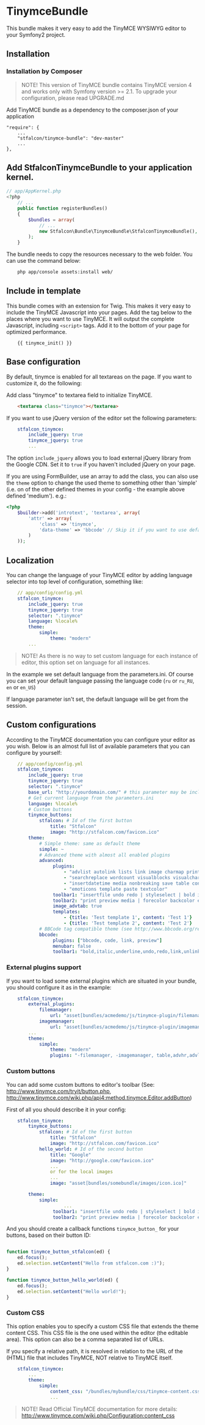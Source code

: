 # TinymceBundle

This bundle makes it very easy to add the TinyMCE WYSIWYG editor to your Symfony2 project.

## Installation

### Installation by Composer

> NOTE! This version of TinyMCE bundle contains TinyMCE version 4 and works only with Symfony version >= 2.1. To upgrade your configuration, please read UPGRADE.md

Add TinyMCE bundle as a dependency to the composer.json of your application

    "require": {
        ...
        "stfalcon/tinymce-bundle": "dev-master"
        ...
    },


## Add StfalconTinymceBundle to your application kernel.

```php
// app/AppKernel.php
<?php
    // ...
    public function registerBundles()
    {
        $bundles = array(
            // ...
            new Stfalcon\Bundle\TinymceBundle\StfalconTinymceBundle(),
        );
    }
```

The bundle needs to copy the resources necessary to the web folder. You can use the command below:

```bash
    php app/console assets:install web/
```

## Include in template

This bundle comes with an extension for Twig. This makes it very easy to include the TinyMCE Javascript into your pages. Add the tag below to the places where you want to use TinyMCE. It will output the complete Javascript, including `<script>` tags. Add it to the bottom of your page for optimized performance.

```twig
    {{ tinymce_init() }}
```

## Base configuration

By default, tinymce is enabled for all textareas on the page. If you want to customize it, do the following:

Add class "tinymce" to textarea field to initialize TinyMCE.

```html
    <textarea class="tinymce"></textarea>
```

If you want to use jQuery version of the editor set the following parameters:

```yaml
    stfalcon_tinymce:
        include_jquery: true
        tinymce_jquery: true
        ...
```

The option `include_jquery` allows you to load external jQuery library from the Google CDN. Set it to `true` if you haven't included jQuery on your page.

If you are using FormBuilder, use an array to add the class, you can also use the `theme` option to change the
used theme to something other than 'simple' (i.e. on of the other defined themes in your config - the example above
defined 'medium'). e.g.:

```php
<?php
    $builder->add('introtext', 'textarea', array(
        'attr' => array(
            'class' => 'tinymce',
            'data-theme' => 'bbcode' // Skip it if you want to use default theme
        )
    ));
```

## Localization

You can change the language of your TinyMCE editor by adding language selector into top level of configuration, something like:

```yaml
    // app/config/config.yml
    stfalcon_tinymce:
        include_jquery: true
        tinymce_jquery: true
        selector: ".tinymce"
        language: %locale%
        theme:
            simple:
                theme: "modern"
        ...

```

> NOTE! As there is no way to set custom language for each instance of editor, this option set on language for all instances.

In the example we set default language from the parameters.ini. Of course you can set your default language passing the language code (`ru` or `ru_RU`, `en` or `en_US`)

If language parameter isn't set, the default language will be get from the session.

## Custom configurations

According to the TinyMCE documentation you can configure your editor as you wish. Below is an almost full list of available parameters that you can configure by yourself:

```yaml
    // app/config/config.yml
    stfalcon_tinymce:
        include_jquery: true
        tinymce_jquery: true
        selector: ".tinymce"
        base_url: "http://yourdomain.com/" # this parameter may be included if you need to override the assets_base_urls for your template engine (to override a CDN base url)
        # Get current language from the parameters.ini
        language: %locale%
        # Custom buttons
        tinymce_buttons:
            stfalcon: # Id of the first button
                title: "Stfalcon"
                image: "http://stfalcon.com/favicon.ico"
        theme:
            # Simple theme: same as default theme
            simple: ~
            # Advanced theme with almost all enabled plugins
            advanced:
                 plugins:
                     - "advlist autolink lists link image charmap print preview hr anchor pagebreak"
                     - "searchreplace wordcount visualblocks visualchars code fullscreen"
                     - "insertdatetime media nonbreaking save table contextmenu directionality"
                     - "emoticons template paste textcolor"
                 toolbar1: "insertfile undo redo | styleselect | bold italic | alignleft aligncenter alignright alignjustify | bullist numlist outdent indent | link image"
                 toolbar2: "print preview media | forecolor backcolor emoticons | stfalcon | example"
                 image_advtab: true
                 templates:
                     - {title: 'Test template 1', content: 'Test 1'}
                     - {title: 'Test template 2', content: 'Test 2'}
            # BBCode tag compatible theme (see http://www.bbcode.org/reference.php)
            bbcode:
                 plugins: ["bbcode, code, link, preview"]
                 menubar: false
                 toolbar1: "bold,italic,underline,undo,redo,link,unlink,removeformat,cleanup,code,preview"
```

### External plugins support

If you want to load some external plugins which are situated in your bundle, you should configure it as in the example:

```yaml
    stfalcon_tinymce:
        external_plugins:
            filemanager:
                url: "asset[bundles/acmedemo/js/tinymce-plugin/filemanager/editor_plugin.js]"
            imagemanager:
                url: "asset[bundles/acmedemo/js/tinymce-plugin/imagemanager/editor_plugin.js]"
        ...
        theme:
            simple:
                theme: "modern"
                plugins: "-filemanager, -imagemanager, table,advhr,advlink,paste,xhtmlxtras,spellchecker...
```

### Custom buttons

You can add some custom buttons to editor's toolbar (See: http://www.tinymce.com/tryit/button.php, http://www.tinymce.com/wiki.php/api4:method.tinymce.Editor.addButton)

First of all you should describe it in your config:

```yaml
    stfalcon_tinymce:
        tinymce_buttons:
            stfalcon: # Id of the first button
                title: "Stfalcon"
                image: "http://stfalcon.com/favicon.ico"
            hello_world: # Id of the second button
                title: "Google"
                image: "http://google.com/favicon.ico"
                ...
                or for the local images
                ...
                image: "asset[bundles/somebundle/images/icon.ico]"

        theme:
            simple:
                     ...
                 toolbar1: "insertfile undo redo | styleselect | bold italic | alignleft aligncenter alignright alignjustify | bullist numlist outdent indent | link image"
                 toolbar2: "print preview media | forecolor backcolor emoticons | stfalcon | hello_world"
```

And you should create a callback functions `tinymce_button_` for your buttons, based on their button ID:


```javascript

function tinymce_button_stfalcon(ed) {
    ed.focus();
    ed.selection.setContent("Hello from stfalcon.com :)");
}

function tinymce_button_hello_world(ed) {
    ed.focus();
    ed.selection.setContent("Hello world!");
}

```

### Custom CSS

This option enables you to specify a custom CSS file that extends the theme content CSS. This CSS file is the one used within the editor (the editable area). This option can also be a comma separated list of URLs.

If you specify a relative path, it is resolved in relation to the URL of the (HTML) file that includes TinyMCE, NOT relative to TinyMCE itself.

```yaml
    stfalcon_tinymce:
        ...
        theme:
            simple:
                content_css: "/bundles/mybundle/css/tinymce-content.css"
                ...
```

> NOTE! Read Official TinyMCE documentation for more details: http://www.tinymce.com/wiki.php/Configuration:content_css
